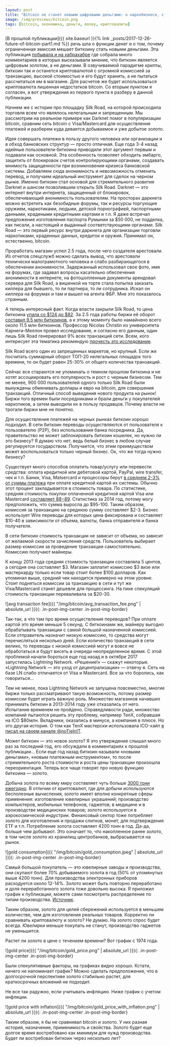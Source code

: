 ```yaml
---
layout: post
title: "Bitcoin не станет новыми цифровыми деньгами: о наркобизнесе, стоимости транзакций и золоте"
image: /img/previews/bitcoin.png
tags: [bitcoin, экономика, деньги, money, криптовалюты]
---
```


[В прошлой публикации]({{ site.baseurl }}{% link _posts/2017-12-26-future-of-bitcoin-part1.md %})
речь шла о функции денег и о том, почему ограниченная эмиссия мешает биткоину стать новыми деньгами. Эта публикация
[побывала и на хабрахабре](https://habrahabr.ru/post/345578/) где собрала много комментариев в которых высказывали
мнение, что биткоин является
цифровым золотом, а не деньгами. В озвучиваемой парадигме крипты, биткоин так и останется криптовалютой с
огромной комиссией за транзакцию, высокой стоимостью и его будут хранить, а не пытаться рассчитаться им в магазине.
Для расчетов же будет использоваться криптовалюта лишенная недостатков bitcoin. Со вторым пунктом я согласен, а
вот утверждения из первого пункта я разберу в данной публикации.

Начнем же с истории про площадку Silk Road, на
которой происходила торговля всем что являлось нелегальным и запрещенным. Мы рассмотрим на реальном примере как
Darknet помог в популяризации bitcoin, сравним сеть bitcoin с Visa/Mastercard для осуществления платежей и разберем
куда девается добываемое и уже добытое золото.
 
Идея совершать платежи в пользу другого человека или организации и в обход банковских структур — просто отличная.
Еще года 3-4 назад идейные пользователи биткоина приводили этот аргумент первым и подавали как основной. Эта
особенность позволяет обходить эмбарго, защитить от блокировок счетов контролирующими органами, создавать мнимость
защищенности при возникновении кризиса банковской системы. Добавляем сюда анонимность и невозможность отменить
перевод, и получаем идеальный инструмент для сделок на черном рынке. Именно биткоин стал основой для стремительного
развития Darknet и шансом позволившим открыть Silk Road. Darknet — это интернет внутри интернета, защищенный от
блокировок, обеспечивающий анонимность пользователям. На просторах даркнета можно встретить как безобидные форумы,
так и ресурсы торгующие оружием, наркотиками, людьми, детской порнографией, паспортными данными, крадеными
кредитными картами и т.п. Я даже встречал предложение изготовления паспорта Румынии за $50 000, не подделка,
как писали, а настоящий и выданный соответствующими органами. Silk Road — это первый ресурс внутри даркнета для
организации торговли наркотиками, краденных данных, кредиток и оружия. Принимал он, естественно, bitcoin.

Проработать магазин успел 2.5 года, после чего создателя арестовали. Из отчетов спецслужб можно сделать вывод,
что арестовали технически малограмотного человека и слабо разбирающегося в обеспечении анонимности. Задержанный
использовал свое фото, имя на форумах, где задавал вопросы касательно обеспечения анонимности в интернете, на
фотошопленные документы арендовал сервера для Silk Road, а вишенкой на торте стала попытка заказать киллера для
бывшего, то ли партнера, то ли сотрудника. Искал он киллера на форумах и там и вышел на агента ФБР. Мне это
показалось странным.

А теперь интересный факт. Когда власти закрыли Silk Road, то цена биткоина
[упала со $124 до $82](https://www.wired.com/2013/10/bitcoin-market-drops-600-million-on-silk-road-bust/).
За 2.5 года работы биржи её оборот
[составил 9.5 млн биткоинов](http://www.reuters.com/article/us-crime-silkroad-raid/fbi-shuts-alleged-online-drug-marketplace-silk-road-idUSBRE9910TR20131002),
а к этому моменту было намайнено всего около 11.5 млн биткоинов. Профессор Nicolas Christin из университета
Карнеги-Меллон провел исследование, и согласно его данным, один лишь Silk Road генерировал 9% всех транзакций
сети. Всем, кого интересует эта тематика рекомендую
[прочесть это исследование](https://www.andrew.cmu.edu/user/nicolasc/publications/Christin-WWW13.pdf). 

Silk Road всего один из запрещенных маркетов, но крупный. Если же посчитать суммарный оборот ТОП-20 нелегальных
площадок того времени, то он будет равен 25-30% от общего количества транзакций.

Сейчас все стараются не упоминать о темном прошлом биткоина и не хотят ассоциировать его популярность и рост с
черным бизнесом. Тем не менее, 900 000 пользователей одного только Silk Road были вынуждены обменивать доллары и
евро на bitcoin, для совершения транзакций. Отличный способ выведения нового продукта на рынок! Биржи того времеи
были посредниками и брали деньги у покупателей наркотиков, а затем выводили их в пользу продавцов. Почему власти
не трогали биржи мне не понятно.

Для осуществления платежей на черных рынках биткоин хорошо подходил. В сети биткоин переводы осуществляются от
пользователя к пользователю (P2P), без использования банка посредника. Да, правительство не может заблокировать
биткоин кошелек, но нужно ли это бизнесу? Я думаю что нет, ведь белый бизнес в любом случае регулируется
государством. Получается, что этим преимуществом может воспользоваться только черный бизнес. Ок, что же тогда
нужно бизнесу?

Существует много способов оплатить товар/услугу или перевести средства: оплата кредитной или дебетовой картой,
PayPal, wire transfer, чек и т.п. Банки, Visa, Matsercard и процессоры берут
[в среднем 2-3% от суммы платежа](https://www.paypal.com/us/webapps/mpp/brc/demystifying-credit-card-processor-fees)
при оплате кредитной картой их системы. Обычно этот процент закладывается в стоимость товара. По статистике,
средняя стоимость покупки оплаченной кредитной картой Visa или Mastercard
[составляет $88-$89](https://www.statista.com/statistics/279249/purchase-transactions-on-general-purpose-cards-worldwide/).
Статистика за 2014 год, потому могу предположить, что сумма выросла до $95-100. Таким образом, комиссия за
транзакцию на среднюю сумму составляет $2-3. Бизнес использует Wire переводы для которых цена фиксирована и
составляет $10-40 в зависимости от объема, валюты, банка отправителя и банка получателя.

В сети биткоин стоимость транзакции не зависит от объема, но зависит от желаемой скорости зачисления средств.
Пользователь выбирает размер комиссии за проведение транзакции самостоятельно. Комиссию получают майнеры.

К концу 2013 года средняя стоимость транзакции составляла 5 центов, а сегодня она составляет $3. Магазин заплатит
комиссию $3 визе или мастеркарду только если товар стоит более $100 долларов. Как упоминал выше, средний чек
находится примерно на этом уровне. Стоит подняться комиссии за транзакцию в сети и тут же Visa/Mastercard станет
дешевле для процессинга. На пике спекуляций стоимость транзакции переваливала за $20-30.

![avg transaction fee]({{ "/img/bitcoin/avg_transaction_fee.png" | absolute_url }}){: .in-post-img-center .in-post-img-border}

Так-так, а что там про время осуществления переводов? При оплате картой это время меньше 5 секунд. С биткоинами
же, майнеру выгодно обрабатывать транзакции с самой большой назначенной комиссией. Если отправитель назначит
низкую комиссию, то средства могут перечисляться несколько дней. Если количество транзакций в сети велико, то
переводы с низкой комиссией могут и вовсе не обработаться и будут висеть в очереди неопределенное время. С этой
проблемой начали бороться еще год назад и в октябре 2017 запустилась Lightning Network. «Решение!» — скажут
некоторые. «Lightning Network — это уход от децентрализации» — отвечу я. Сеть на базе LN слабо отличается от
Visa и Mastercard. Все за что боролись, как говориться…

Тем не менее, пока Lightning Network не запущена повсеместно, многие биржи только рассматривают такую возможность,
потому размер комиссии будет играть важную роль. Множество магазинов начавших принимать биткоин в
2013-2014 году уже отказались от него. Испытание временем не пройдено. Справедливости ради, множество компаний
пытаются решить эту проблему, например TenX, собравшая на ICO $80млн. Вкладчики, оказались в минусе, а компания
в плюсе. Но это другая история. О том как TenX мастерски использовала ICO-хайп
[я писал на своем канале @noTieInIT](https://goo.gl/HNv2te).

Может биткоин — это новое золото? ​​Я это утверждение слышал много раз за последний год, его обсуждали в
комментариях к прошлой публикации… Если еще год назад биткоин называли «новыми деньгами», «новым платежным
инструментом», то после стремительного роста стоимости и роста цены транзакции произошла переориентация.
Теперь все чаще говорят про новую функцию биткоина — золото.

Добыча золота по всему миру составляет чуть больше [3000 тонн ежегодно](https://pmtrend.com/supply-and-demand/gold).
В отличии от криптовалют, где для добычи
используются бесполезные вычисления, золото имеет вполне конкретные сферы применения: изготовление ювелирных
украшений; производство компьютеров, мобильных телефонов, гаджетов; в медицине и в производстве медицинских
товаров; золото используется в аэрокосмической индустрии. Финансовый сектор тоже потребляет золото для
изготовления и продажи слитков, монет, для подтверждения ETF и т.п. Потребление золота составляет 4200 тонн в год.
Да-да, больше чем добывают. Это означает то, что накопленное ранее золото, в том числе золото из хранилищ
центробанков, выбрасывается на рынок.

![gold consumption]({{ "/img/bitcoin/gold_consumption.jpeg" | absolute_url }}){: .in-post-img-center .in-post-img-border}

Самый большой покупатель — это ювелирные заводы и производства, они скупают более 70% добываемого золота
в год (50% от упомянутых выше 4200 тонн). Для производства электронных приборов расходуется около 12-14%.
Золото может быть повторно переработано и доля переработанного золота тоже довольно высока. Я приложил график
к публикации, можете сами посмотреть распределение по типам производства.
[Источник](https://seekingalpha.com/article/4035448-gold-jewelry-demand-will-continue-decline-indefinitely).

Таким образом, золото для целей сбережений используется в меньшем количестве, чем для изготовления реальных
товаров. Корректно ли сравнивать криптовалюту и золото? Не думаю. На золото спрос будет всегда. Ювелирки меньше
покупать не станут, производство гаджетов не уменьшится.

Растет ли золото в цене с течением времени? Вот график с 1974 года.

![gold price]({{ "/img/bitcoin/gold_price.png" | absolute_url }}){: .in-post-img-center .in-post-img-border}

Были спекулятивные факторы, на графиках видно хорошо. Кстати, ничего не напоминает график? Можно сделать предположение, что в долгосрочной перспективе золото стабильно растет, для краткосрочных вложений не подходит.

Не все так радужно, если учитывать инфляцию. Ниже график с учетом инфляции.

![gold price with inflation]({{ "/img/bitcoin/gold_price_with_inflation.png" | absolute_url }}){: .in-post-img-center .in-post-img-border}

Таким образом, я бы не сравнивал bitcoin и золото. У них разная история, назначение, применимость и свойства.
Золото будет еще долгое время востребовано как минимум для нужд производства. Будет ли востребован биткоин
через несколько лет?
